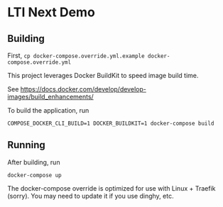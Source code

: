 # LTI Next Demo

## Building
First, `cp docker-compose.override.yml.example docker-compose.override.yml`

This project leverages Docker BuildKit to speed image build time.

See https://docs.docker.com/develop/develop-images/build_enhancements/

To build the application, run
```
COMPOSE_DOCKER_CLI_BUILD=1 DOCKER_BUILDKIT=1 docker-compose build
```

## Running
After building, run

```
docker-compose up
```

The docker-compose override is optimized for use with Linux + Traefik (sorry).
You may need to update it if you use dinghy, etc.